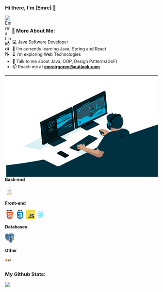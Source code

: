 ### Hi there, I'm [Emre] 👋


<a href="https://www.linkedin.com/in/emreirgören/" target="_blank">
  <img align="left" alt="Emre's LinkedIN" width="22px" src="https://raw.githubusercontent.com/peterthehan/peterthehan/master/assets/linkedin.svg" />
</a>


<br />

  
  ### 🧐 More About Me:
  
- 💻 Java Software Developer
- 📝 I’m currently learning Java, Spring and React
- ⌛ I'm exploring Web Technologies
- 💬 Talk to me about Java, OOP, Design Patterns(GoF)
- 📫 Reach me at  **emreirgoren@outlook.com**

 
 ---

 <img align="right" alt="GIF" src="https://raw.githubusercontent.com/bekiristek/bekiristek/main/code.gif?raw=true" width="500" height="320" />
 
**Back-end**

<code><img height="30" src="https://raw.githubusercontent.com/github/explore/80688e429a7d4ef2fca1e82350fe8e3517d3494d/topics/java/java.png"></code>


**Front-end**

<code><img height="30" src="https://raw.githubusercontent.com/github/explore/80688e429a7d4ef2fca1e82350fe8e3517d3494d/topics/html/html.png"></code>
<code><img height="30" src="https://raw.githubusercontent.com/github/explore/80688e429a7d4ef2fca1e82350fe8e3517d3494d/topics/css/css.png"></code>
<code><img height="30" src="https://raw.githubusercontent.com/github/explore/80688e429a7d4ef2fca1e82350fe8e3517d3494d/topics/javascript/javascript.png"></code>
<code><img height="30" src="https://raw.githubusercontent.com/github/explore/80688e429a7d4ef2fca1e82350fe8e3517d3494d/topics/react/react.png"></code>

**Databases**

<code><img height="30" src="https://raw.githubusercontent.com/github/explore/80688e429a7d4ef2fca1e82350fe8e3517d3494d/topics/postgresql/postgresql.png"></code>


**Other**


<code><img height="20" src="https://raw.githubusercontent.com/github/explore/80688e429a7d4ef2fca1e82350fe8e3517d3494d/topics/git/git.png"></code>

<!--START_SECTION:waka-->
<!--
**I'm a Night 🦉**
```text

🌞 Morning    23 commits    ██░░░░░░░░░░░░░░░░░░░░░░░   9.17 %
🌆 Daytime    42 commits    ███████░░░░░░░░░░░░░░░░░░   27.40 % 
🌃 Evening    75 commits    ████████████░░░░░░░░░░░░░   53.04 % 
🌙 Night      27 commits    ██░░░░░░░░░░░░░░░░░░░░░░░   10.39 %

```
-->
<!--END_SECTION:waka-->



<!-- TODO-IST:START -->
### My Github Stats:
<!-- TODO-IST:END -->

  <div align=center>
    <a href="https://github.com/anuraghazra/github-readme-stats">
      <img width=325 align="left" src="https://github-readme-stats.vercel.app/api/top-langs/?username=emreirgoren&hide=c%23,powershell,Mathematica,Ruby,Objective-C,Objective-C%2b%2b,Cuda&title_color=61dafb&text_color=ffffff&icon_color=61dafb&bg_color=20232a&langs_count=8&layout=compact&border_color=61dafb&hide_border=true" />
    </a>
  </div>
<!---
emreirgoren/emreirgoren is a ✨ special ✨ repository because its `README.md` (this file) appears on your GitHub profile.
You can click the Preview link to take a look at your changes.
--->
